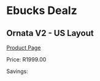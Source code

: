
# Ebucks Dealz
## Ornata V2 - US Layout
[Product Page](https://www.ebucks.com/web/shop/productSelected.do?prodId=1193388826&catId=365757697)

Price: R1999.00

Savings: 


	